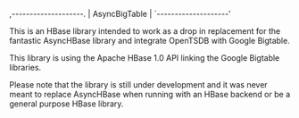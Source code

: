   ,--------------------.
  |   AsyncBigTable    |
  `--------------------'

This is an HBase library intended to work as a drop in replacement for the
fantastic AsyncHBase library and integrate OpenTSDB with Google Bigtable.

This library is using the Apache HBase 1.0 API linking the Google Bigtable
libraries.

Please note that the library is still under development and it was never meant
to replace AsyncHBase when running with an HBase backend or be a general
purpose HBase library.
